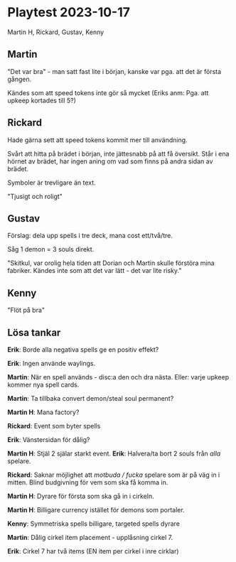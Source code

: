 # Playtest 2023-10-17

Martin H, Rickard, Gustav, Kenny

## Martin

"Det var bra" - man satt fast lite i början, kanske var pga. att det är första gången.

Kändes som att speed tokens inte gör så mycket (Eriks anm: Pga. att upkeep kortades till 5?)

## Rickard

Hade gärna sett att speed tokens kommit mer till användning.

Svårt att hitta på brädet i början, inte jättesnabb på att få översikt. Står i ena hörnet av brädet, har ingen aning om vad som finns på andra sidan av brädet.

Symboler är trevligare än text.

"Tjusigt och roligt"

## Gustav

Förslag: dela upp spells i tre deck, mana cost ett/två/tre.

Såg 1 demon = 3 souls direkt.

"Skitkul, var orolig hela tiden att Dorian och Martin skulle förstöra mina fabriker. Kändes inte som att det var lätt - det var lite risky."

## Kenny

"Flöt på bra"

## Lösa tankar

**Erik**: Borde alla negativa spells ge en positiv effekt?

**Erik**: Ingen använde waylings.

**Martin**: När en spell används - disc:a den och dra nästa. Eller: varje upkeep kommer nya spell cards.

**Martin**: Ta tillbaka convert demon/steal soul permanent?

**Martin H**: Mana factory?

**Rickard**: Event som byter spells

**Erik**: Vänstersidan för dålig?

**Martin H**: Stjäl 2 själar starkt event. **Erik**: Halvera/ta bort 2 souls från *alla* spelare.

**Rickard**: Saknar möjlighet att *motbuda / fucka* spelare som är på väg in i mitten. Blind budgivning för vem som ska få komma in.

**Martin H**: Dyrare för första som ska gå in i cirkeln.

**Martin H**: Billigare currency istället för demons som portaler.

**Kenny**: Symmetriska spells billigare, targeted spells dyrare

**Martin**: Dålig cirkel item placement - upplåsning cirkel 7.

**Erik**: Cirkel 7 har två items (EN item per cirkel i inre cirklar)